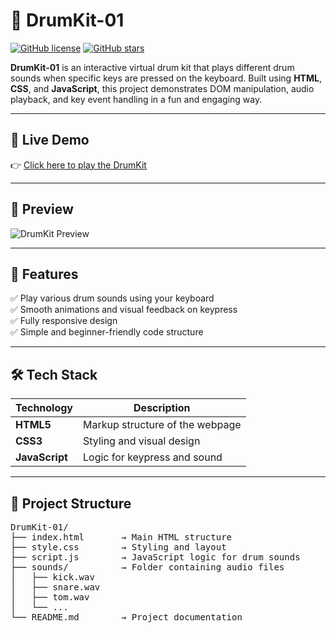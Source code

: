 # 🥁 DrumKit-01

[![GitHub license](https://img.shields.io/github/license/isha-gupta01/DrumKit-01?style=flat)](https://github.com/isha-gupta01/DrumKit-01/blob/main/LICENSE)
[![GitHub stars](https://img.shields.io/github/stars/isha-gupta01/DrumKit-01?style=flat)](https://github.com/isha-gupta01/DrumKit-01/stargazers)

**DrumKit-01** is an interactive virtual drum kit that plays different drum sounds when specific keys are pressed on the keyboard. Built using **HTML**, **CSS**, and **JavaScript**, this project demonstrates DOM manipulation, audio playback, and key event handling in a fun and engaging way.

---

## 🚀 Live Demo

👉 [Click here to play the DrumKit](https://isha-gupta01.github.io/DrumKit-01/)

---

## 🎥 Preview

<!-- Replace with actual image or gif path -->
![DrumKit Preview](https://user-images.githubusercontent.com/isha-gupta01/your-preview-image.gif)

---

## 🧠 Features

✅ Play various drum sounds using your keyboard  
✅ Smooth animations and visual feedback on keypress  
✅ Fully responsive design  
✅ Simple and beginner-friendly code structure

---

## 🛠️ Tech Stack

| Technology    | Description                      |
|---------------|----------------------------------|
| **HTML5**     | Markup structure of the webpage  |
| **CSS3**      | Styling and visual design        |
| **JavaScript**| Logic for keypress and sound     |

---


## 📁 Project Structure

<pre>
DrumKit-01/
├── index.html       → Main HTML structure
├── style.css        → Styling and layout
├── script.js        → JavaScript logic for drum sounds
├── sounds/          → Folder containing audio files
│   ├── kick.wav
│   ├── snare.wav
│   ├── tom.wav
│   └── ...
└── README.md        → Project documentation
</pre>









